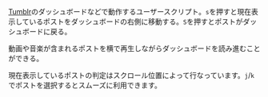 [Tumblr](http://tumblr.com/)のダッシュボードなどで動作するユーザースクリプト。`s`を押すと現在表示しているポストをダッシュボードの右側に移動する。`S`を押すとポストがダッシュボードに戻る。

動画や音楽が含まれるポストを横で再生しながらダッシュボードを読み進むことができる。

現在表示しているポストの判定はスクロール位置によって行なっています。`j`/`k`でポストを選択するとスムーズに利用できます。
